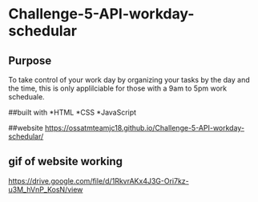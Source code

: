 # Challenge-5-API-workday-schedular

## Purpose
To take control of your work day by organizing your tasks by the day and the time, this is only applilciable for those with a 9am to 5pm work scheduale.

##built with
*HTML
*CSS
*JavaScript

##website
https://ossatmteamjc18.github.io/Challenge-5-API-workday-schedular/

## gif of website working
https://drive.google.com/file/d/1RkvrAKx4J3G-Ori7kz-u3M_hVnP_KosN/view
